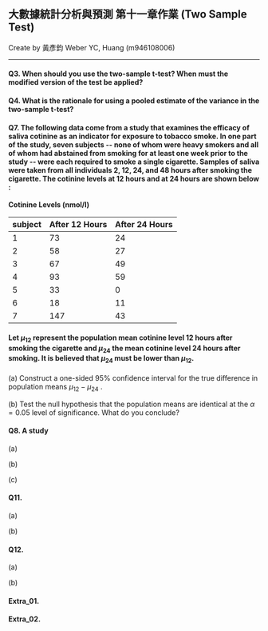 ## 大數據統計分析與預測 第十一章作業 (Two Sample Test)

Create by 黃彥鈞 Weber YC, Huang (m946108006)

___

#### Q3. When should you use the two-sample t-test? When must the modified version of the test be applied? 

#### Q4. What is the rationale for using a pooled estimate of the variance in the two-sample t-test? 

#### Q7. The following data come from a study that examines the efficacy of saliva cotinine as an indicator for exposure to tobacco smoke. In one part of the study, seven subjects -- none of whom were heavy smokers and all of whom had abstained from smoking for at least one week prior to the study -- were each required to smoke a single cigarette. Samples of saliva were taken from all individuals 2, 12, 24, and 48 hours after smoking the cigarette. The cotinine levels at 12 hours and at 24 hours are shown below : 

**Cotinine Levels (nmol/l)**

| subject | After 12 Hours | After 24 Hours |
| ------- | -------------- | -------------- |
| 1       | 73             | 24             |
| 2       | 58             | 27             |
| 3       | 67             | 49             |
| 4       | 93             | 59             |
| 5       | 33             | 0              |
| 6       | 18             | 11             |
| 7       | 147            | 43             |

#### Let $\mu_{12}$ represent the population mean cotinine level 12 hours after smoking the cigarette and $\mu_{24}$ the mean cotinine level 24 hours after smoking. It is believed that $\mu_{24}$ must be lower than $\mu_{12}$. 

(a) Construct a one-sided 95% confidence interval for the true difference in population means $\mu_{12}-\mu_{24}$ .

(b) Test the null hypothesis that the population means are identical at the $\alpha = 0.05$ level of significance. What do you conclude?

#### Q8. A study 

(a) 

(b)

(c)

#### Q11.

(a) 

(b)

#### Q12.

(a) 

(b)

#### Extra_01.

#### Extra_02.

